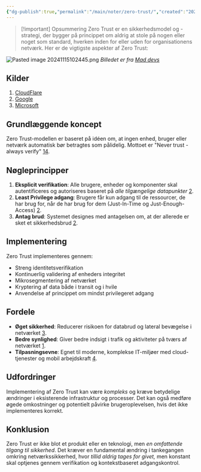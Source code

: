 ```yaml
---
{"dg-publish":true,"permalink":"/main/noter/zero-trust/","created":"2024-11-15T10:23:17.679+01:00"}
---
```


> [!important] Opsummering 
> Zero Trust er en sikkerhedsmodel og -strategi, der bygger på princippet om aldrig at stole på nogen eller noget som standard, hverken inden for eller uden for organisationens netværk. Her er de vigtigste aspekter af Zero Trust:

![Pasted image 20241115102445.png](/img/user/98_Images/Pasted%20image%2020241115102445.png)
*Billedet er fra [Mad devs](https://maddevs.io/blog/what-is-zero-trust-network-architecture/)*

## Kilder
1. [CloudFlare](https://www.cloudflare.com/learning/security/glossary/what-is-zero-trust/)
2. [Google](https://cloud.google.com/learn/what-is-zero-trust)
3. [Microsoft](https://learn.microsoft.com/en-us/security/zero-trust/zero-trust-overview?WT_mc_id=academic-0000-abartolo)
## Grundlæggende koncept

Zero Trust-modellen er baseret på idéen om, at ingen enhed, bruger eller netværk automatisk bør betragtes som pålidelig. Mottoet er "Never trust - always verify" [1](https://cloud.google.com/learn/what-is-zero-trust)[4](https://en.wikipedia.org/wiki/Zero_trust_security_model).

## Nøgleprincipper

1. **Eksplicit verifikation**: Alle brugere, enheder og komponenter skal autentificeres og autoriseres baseret på *alle tilgængelige datapunkter* [2](https://learn.microsoft.com/en-us/security/zero-trust/zero-trust-overview?WT_mc_id=academic-0000-abartolo).
2. **Least Privilege adgang**: Brugere får kun adgang til de ressourcer, de har brug for, når de har brug for dem (Just-In-Time og Just-Enough-Access) [2](https://learn.microsoft.com/en-us/security/zero-trust/zero-trust-overview?WT_mc_id=academic-0000-abartolo).
3. **Antag brud**: Systemet designes med antagelsen om, at der allerede er sket et sikkerhedsbrud [2](https://learn.microsoft.com/en-us/security/zero-trust/zero-trust-overview?WT_mc_id=academic-0000-abartolo).

## Implementering

Zero Trust implementeres gennem:

- Streng identitetsverifikation
- Kontinuerlig validering af enheders integritet
- Mikrosegmentering af netværket
- Kryptering af data både i transit og i hvile
- Anvendelse af princippet om mindst privilegeret adgang

## Fordele

- **Øget sikkerhed**: Reducerer risikoen for databrud og lateral bevægelse i netværket [3](https://www.cloudflare.com/learning/security/glossary/what-is-zero-trust/).
- **Bedre synlighed**: Giver bedre indsigt i trafik og aktiviteter på tværs af netværket [1](https://cloud.google.com/learn/what-is-zero-trust).
- **Tilpasningsevne**: Egnet til moderne, komplekse IT-miljøer med cloud-tjenester og mobil arbejdskraft [4](https://en.wikipedia.org/wiki/Zero_trust_security_model).

## Udfordringer

Implementering af Zero Trust kan være *kompleks* og kræve betydelige ændringer i eksisterende infrastruktur og processer. Det kan også medføre øgede omkostninger og potentielt påvirke brugeroplevelsen, hvis det ikke implementeres korrekt.

## Konklusion

Zero Trust er ikke blot et produkt eller en teknologi, men *en omfattende tilgang til sikkerhed*. Det kræver en fundamental ændring i tankegangen omkring netværkssikkerhed, hvor *tillid aldrig tages for givet,* men konstant skal optjenes gennem verifikation og kontekstbaseret adgangskontrol.